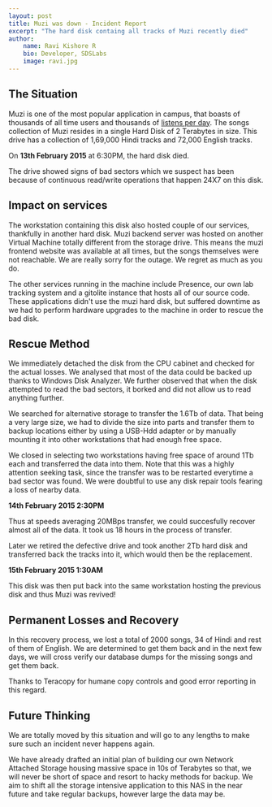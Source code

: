 ```yaml
---
layout: post
title: Muzi was down - Incident Report
excerpt: "The hard disk containg all tracks of Muzi recently died"
author:
    name: Ravi Kishore R
    bio: Developer, SDSLabs
    image: ravi.jpg
---
```


## The Situation

Muzi is one of the most popular application in campus, that boasts of thousands of all time users and thousands of [listens per day](https://dashboard.sdslabs.co.in/). The songs collection of Muzi resides in a single Hard Disk of 2 Terabytes in size. This drive has a collection of 1,69,000 Hindi tracks and 72,000 English tracks.

On **13th February 2015** at 6:30PM, the hard disk died. 

The drive showed signs of bad sectors which we suspect has been because of continuous read/write operations that happen 24X7 on this disk. 

## Impact on services

The workstation containing this disk also hosted couple of our services, thankfully in another hard disk. 
Muzi backend server was hosted on another Virtual Machine totally different from the storage drive. This means the muzi frontend website was available at all times, but the songs themselves were not reachable. We are really sorry for the outage. We regret as much as you do.

The other services running in the machine include Presence, our own lab tracking system and a gitolite instance that hosts all of our source code. These applications didn't use the muzi hard disk, but suffered downtime as we had to perform hardware upgrades to the machine in order to rescue the bad disk.

## Rescue Method

We immediately detached the disk from the CPU cabinet and checked for the actual losses. We analysed that most of the data could be backed up thanks to Windows Disk Analyzer. 
We further observed that when the disk attempted to read the bad sectors, it borked and did not allow us to read anything further. 

We searched for alternative storage to transfer the 1.6Tb of data. That being a very large size, we had to divide the size into parts and transfer them to backup locations either by using a USB-Hdd adapter or by manually mounting it into other workstations that had enough free space.

We closed in selecting two workstations having free space of around 1Tb each and transferred the data into them. Note that this was a highly attention seeking task, since the transfer was to be restarted everytime a bad sector was found. We were doubtful to use any disk repair tools fearing a loss of nearby data.

**14th February 2015 2:30PM**

Thus at speeds averaging 20MBps transfer, we could succesfully recover almost all of the data. It took us 18 hours in the process of transfer. 

Later we retired the defective drive and took another 2Tb hard disk and transferred back the tracks into it, which would then be the replacement.

**15th February 2015 1:30AM**

This disk was then put back into the same workstation hosting the previous disk and thus Muzi was revived!

## Permanent Losses and Recovery

In this recovery process, we lost a total of 2000 songs, 34 of Hindi and rest of them of English. We are determined to get them back and in the next few days, we will cross verify our database dumps for the missing songs and get them back.

Thanks to Teracopy for humane copy controls and good error reporting in this regard.

## Future Thinking

We are totally moved by this situation and will go to any lengths to make sure such an incident never happens again. 

We have already drafted an initial plan of building our own Network Attached Storage housing massive space in 10s of Terabytes so that, we will never be short of space and resort to hacky methods for backup. We aim to shift all the storage intensive application to this NAS in the near future and take regular backups, however large the data may be.




